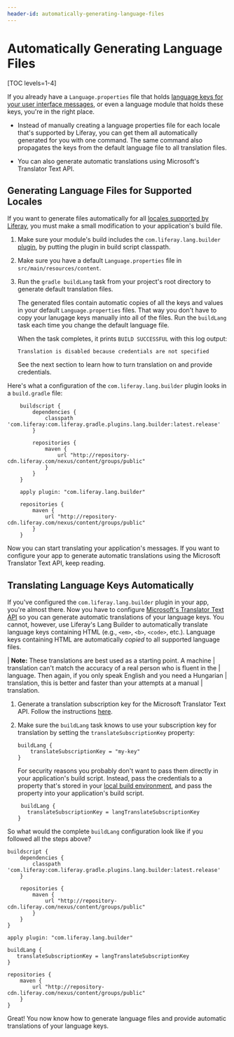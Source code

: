 ```yaml
---
header-id: automatically-generating-language-files
---
```


# Automatically Generating Language Files

[TOC levels=1-4]

If you already have a `Language.properties` file that holds
[language keys for your user interface messages](/docs/7-0/tutorials/-/knowledge_base/t/localizing-your-application),
or even a language module that holds these keys, you're in the right place.

-  Instead of manually creating a language properties file for each locale
   that's supported by Liferay, you can get them all automatically generated
   for you with one command. The same command also propagates the keys from the
   default language file to all translation files.

-  You can also generate automatic translations using Microsoft's Translator
   Text API.

## Generating Language Files for Supported Locales

If you want to generate files automatically for all 
[locales supported by Liferay](@platform-ref@/7.0-latest/propertiesdoc/portal.properties.html#Languages%20and%20Time%20Zones),
you must make a small modification to your application's build file.

1.  Make sure your module's build includes the `com.liferay.lang.builder`
    [plugin](https://github.com/liferay/liferay-portal/tree/master/modules/sdk/gradle-plugins-lang-builder),
    by putting the plugin in build script classpath.

2.  Make sure you have a default `Language.properties` file in
    `src/main/resources/content`. 

3.  Run the `gradle buildLang` task from your project's root directory to
    generate default translation files.

    The generated files contain automatic copies of all the keys and values
    in your default `Language.properties` files. That way you don't have to
    copy your lanugage keys manually into all of the files. Run the
    `buildLang` task each time you change the default language file.

    When the task completes, it prints `BUILD SUCCESSFUL` with this log output:

        Translation is disabled because credentials are not specified

    See the next section to learn how to turn translation on and provide
    credentials.

Here's what a configuration of the `com.liferay.lang.builder` plugin looks in a
`build.gradle` file: 

        buildscript {
            dependencies {
                classpath 'com.liferay:com.liferay.gradle.plugins.lang.builder:latest.release'
            }

            repositories {
                maven {
                    url "http://repository-cdn.liferay.com/nexus/content/groups/public"
                }
            }
        }

        apply plugin: "com.liferay.lang.builder"

        repositories {
            maven {
                url "http://repository-cdn.liferay.com/nexus/content/groups/public"
            }
        }
Now you can start translating your application's messages. If you want to
configure your app to generate automatic translations using the Microsoft
Translator Text API, keep reading.

## Translating Language Keys Automatically

If you've configured the `com.liferay.lang.builder` plugin in your app, you're
almost there. Now you have to configure
[Microsoft's Translator Text API](https://azure.microsoft.com/en-us/services/cognitive-services/translator-text-api/)
so you can generate automatic translations of your language keys. You cannot,
however, use Liferay's Lang Builder to automatically translate language keys
containing HTML (e.g., `<em>`, `<b>`, `<code>`, etc.). Language keys containing
HTML are automatically *copied* to all supported language files.

| **Note:** These translations are best used as a starting point. A machine
| translation can't match the accuracy of a real person who is fluent in the
| language. Then again, if you only speak English and you need a Hungarian
| translation, this is better and faster than your attempts at a manual
| translation.

1.  Generate a translation subscription key for the Microsoft Translator Text
    API. Follow the instructions
    [here](http://docs.microsofttranslator.com/text-translate.html).

2.  Make sure the `buildLang` task knows to use your subscription key for
    translation by setting the `translateSubscriptionKey` property:

        buildLang {
            translateSubscriptionKey = "my-key"
        }

    For security reasons you probably don't want to pass them directly in your
    application's build script. Instead, pass the credentials to a property
    that's stored in your
    [local build environment](https://docs.gradle.org/current/userguide/build_environment.html),
    and pass the property into your application's build script.

         buildLang {
           translateSubscriptionKey = langTranslateSubscriptionKey
        }

So what would the complete `buildLang` configuration look like if you followed
all the steps above? 

    buildscript {
        dependencies {
            classpath 'com.liferay:com.liferay.gradle.plugins.lang.builder:latest.release'
        }

        repositories {
            maven {
                url "http://repository-cdn.liferay.com/nexus/content/groups/public"
            }
        }
    }

    apply plugin: "com.liferay.lang.builder"

    buildLang {
       translateSubscriptionKey = langTranslateSubscriptionKey
    }

    repositories {
        maven {
            url "http://repository-cdn.liferay.com/nexus/content/groups/public"
        }
    }

Great! You now know how to generate language files and provide automatic
translations of your language keys.
